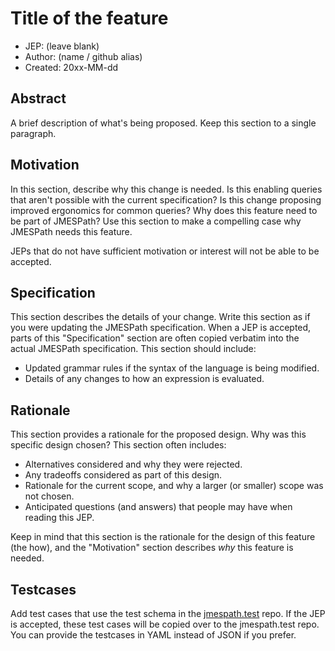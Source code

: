 # Title of the feature

- JEP: (leave blank)
- Author: (name / github alias)
- Created: 20xx-MM-dd

## Abstract
[abstract]: #abstract

A brief description of what's being proposed.  Keep this section to a
single paragraph.

## Motivation
[motivation]: #motivation

In this section, describe why this change is needed.  Is this enabling
queries that aren't possible with the current specification?  Is this change
proposing improved ergonomics for common queries?  Why does this feature
need to be part of JMESPath?  Use this section to make a compelling case why
JMESPath needs this feature.

JEPs that do not have sufficient motivation or interest will not be
able to be accepted.

## Specification
[specification]: #specification

This section describes the details of your change.  Write this section as if
you were updating the JMESPath specification.  When a JEP is accepted, parts of
this "Specification" section are often copied verbatim into the actual
JMESPath specification.  This section should include:

* Updated grammar rules if the syntax of the language is being modified.
* Details of any changes to how an expression is evaluated.

## Rationale
[rationale]: #rationale

This section provides a rationale for the proposed design.  Why was this
specific design chosen? This section often includes:

* Alternatives considered and why they were rejected.
* Any tradeoffs considered as part of this design.
* Rationale for the current scope, and why a larger (or smaller)
  scope was not chosen.
* Anticipated questions (and answers) that people may have when reading this
  JEP.

Keep in mind that this section is the rationale for the design of this
feature (the how), and the "Motivation" section describes *why* this
feature is needed.

## Testcases
[testcases]: #testcases

Add test cases that use the test schema in the
[jmespath.test](https://github.com/jmespath/jmespath.test)
repo.  If the JEP is accepted, these test cases will be copied over to the
jmespath.test repo.  You can provide the testcases in YAML instead of JSON
if you prefer.
